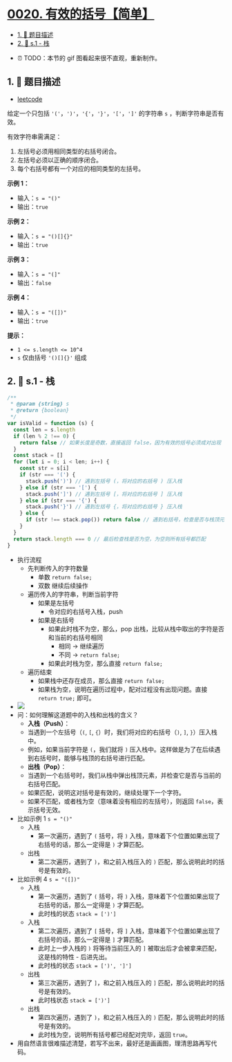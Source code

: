 # [0020. 有效的括号【简单】](https://github.com/tnotesjs/TNotes.leetcode/tree/main/notes/0020.%20%E6%9C%89%E6%95%88%E7%9A%84%E6%8B%AC%E5%8F%B7%E3%80%90%E7%AE%80%E5%8D%95%E3%80%91)

<!-- region:toc -->

- [1. 📝 题目描述](#1--题目描述)
- [2. 🎯 s.1 - 栈](#2--s1---栈)

<!-- endregion:toc -->

- ⏰ TODO：本节的 gif 图看起来很不直观，重新制作。

## 1. 📝 题目描述

- [leetcode](https://leetcode.cn/problems/valid-parentheses/)

给定一个只包括 `'('`，`')'`，`'{'`，`'}'`，`'['`，`']'` 的字符串 `s` ，判断字符串是否有效。

有效字符串需满足：

1. 左括号必须用相同类型的右括号闭合。
2. 左括号必须以正确的顺序闭合。
3. 每个右括号都有一个对应的相同类型的左括号。

**示例 1：**

- 输入：`s = "()"`
- 输出：`true`

**示例 2：**

- 输入：`s = "()[]{}"`
- 输出：`true`

**示例 3：**

- 输入：`s = "(]"`
- 输出：`false`

**示例 4：**

- 输入：`s = "([])"`
- 输出：`true`

**提示：**

- `1 <= s.length <= 10^4`
- `s` 仅由括号 `'()[]{}'` 组成

## 2. 🎯 s.1 - 栈

```js
/**
 * @param {string} s
 * @return {boolean}
 */
var isValid = function (s) {
  const len = s.length
  if (len % 2 !== 0) {
    return false // 如果长度是奇数，直接返回 false，因为有效的括号必须成对出现
  }
  const stack = []
  for (let i = 0; i < len; i++) {
    const str = s[i]
    if (str === '(') {
      stack.push(')') // 遇到左括号 (，将对应的右括号 ) 压入栈
    } else if (str === '[') {
      stack.push(']') // 遇到左括号 [，将对应的右括号 ] 压入栈
    } else if (str === '{') {
      stack.push('}') // 遇到左括号 {，将对应的右括号 } 压入栈
    } else {
      if (str !== stack.pop()) return false // 遇到右括号，检查是否与栈顶元素匹配
    }
  }
  return stack.length === 0 // 最后检查栈是否为空，为空则所有括号都匹配
}
```

- 执行流程
  - 先判断传入的字符数量
    - 单数 `return false;`
    - 双数 继续后续操作
  - 遍历传入的字符串，判断当前字符
    - 如果是左括号
      - 令对应的右括号入栈，push
    - 如果是右括号
      - 如果此时栈不为空，那么，pop 出栈，比较从栈中取出的字符是否和当前的右括号相同
        - 相同 -> 继续遍历
        - 不同 -> `return false;`
      - 如果此时栈为空，那么直接 `return false;`
  - 遍历结束
    - 如果栈中还存在成员，那么直接 `return false;`
    - 如果栈为空，说明在遍历过程中，配对过程没有出现问题。直接 `return true;` 即可。
- ![](assets/0020.%20有效的括号.gif)
- 问：如何理解这道题中的入栈和出栈的含义？
  - **入栈（Push）**：
  - 当遇到一个左括号（`(`, `[`, `{`）时，我们将对应的右括号（`)`, `]`, `}`）压入栈中。
  - 例如，如果当前字符是 `(`，我们就将 `)` 压入栈中。这样做是为了在后续遇到右括号时，能够与栈顶的右括号进行匹配。
  - **出栈（Pop）**：
  - 当遇到一个右括号时，我们从栈中弹出栈顶元素，并检查它是否与当前的右括号匹配。
  - 如果匹配，说明这对括号是有效的，继续处理下一个字符。
  - 如果不匹配，或者栈为空（意味着没有相应的左括号），则返回 `false`，表示括号无效。
- 比如示例 1 `s = "()"`
  - 入栈
    - 第一次遍历，遇到了 `(` 括号，将 `)` 入栈，意味着下个位置如果出现了右括号的话，那么一定得是 `)` 才算匹配。
  - 出栈
    - 第二次遍历，遇到了 `)`，和之前入栈压入的 `)` 匹配，那么说明此时的括号是有效的。
- 比如示例 4 `s = "([])"`
  - 入栈
    - 第一次遍历，遇到了 `(` 括号，将 `)` 入栈，意味着下个位置如果出现了右括号的话，那么一定得是 `)` 才算匹配。
    - 此时栈的状态 `stack = [')']`
  - 入栈
    - 第二次遍历，遇到了 `[` 括号，将 `]` 入栈，意味着下个位置如果出现了右括号的话，那么一定得是 `]` 才算匹配。
    - 此时上一步入栈的 `)` 将等待当前压入的 `]` 被取出后才会被拿来匹配，这是栈的特性 - 后进先出。
    - 此时栈的状态 `stack = [')', ']']`
  - 出栈
    - 第三次遍历，遇到了 `]`，和之前入栈压入的 `]` 匹配，那么说明此时的括号是有效的。
    - 此时栈状态 `stack = [')']`
  - 出栈
    - 第四次遍历，遇到了 `)`，和之前入栈压入的 `)` 匹配，那么说明此时的括号是有效的。
    - 此时栈为空，说明所有括号都已经配对完毕，返回 `true`。
- 用自然语言很难描述清楚，若写不出来，最好还是画画图，理清思路再写代码。
